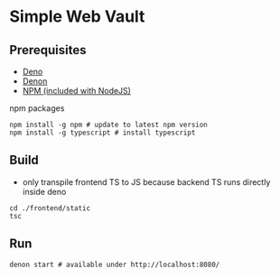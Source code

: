 # Simple Web Vault

## Prerequisites

-   [Deno](https://deno.land/#installation)
-   [Denon](https://github.com/denosaurs/denon#install)
-   [NPM (included with NodeJS)](https://nodejs.org/en/download/current/)

npm packages

```
npm install -g npm # update to latest npm version
npm install -g typescript # install typescript
```

## Build

-   only transpile frontend TS to JS because backend TS runs directly inside deno

```
cd ./frontend/static
tsc
```

## Run

```
denon start # available under http://localhost:8080/
```
